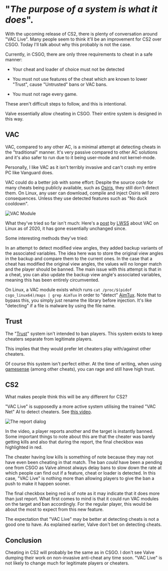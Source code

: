 <!--
.. title: CS Cheating
.. slug: cs-cheating
.. date: 2023-07-13 10:41:52 UTC+01:00
.. tags: gaming, linux, Steam, cheating, cs
.. category: 
.. link: 
.. description: 
.. type: text
-->

# 

# "*The purpose of a system is what it does*".

With the upcoming release of CS2, there is plenty of conversation around "VAC Live". Many people seem to think it'll be an improvement for CS2 over CSGO. Today I'll talk about why this probably is not the case.

Currently, in CSGO, there are only three requirements to cheat in a safe manner:

* Your cheat and loader of choice must not be detected

* You must not use features of the cheat which are known to lower "Trust", cause "Untrusted" bans or VAC bans.

* You must not rage every game.

These aren't difficult steps to follow, and this is intentional.

Valve essentially allow cheating in CSGO. Their entire system is designed in this way. 

## VAC

VAC, compared to any other AC, is a minimal attempt at detecting cheats in the "traditional" manner. It's very passive compared to other AC solutions and it's also safer to run due to it being user-mode and not kernel-mode. 

Personally, I like VAC as it isn't terribly invasive and can't crash my entire PC like Vanguard does.

VAC could do a better job with some effort: Despite the source code for many cheats being publicly available, such as [Osiris](https://github.com/danielkrupinski/Osiris), they still don't detect them. On Linux, any user can download, compile and inject Osiris will zero consequences. Unless they use detected features such as "No duck cooldown".

![VAC Module](https://de.nuke.ie/temp/7305758579172023-07-24_11-34-10.png)

What they've tried so far isn't much: Here's a [post](https://lwss.github.io/State-Of-Vac-linux-2020/) by [LWSS](https://github.com/LWSS/) about VAC on Linux as of 2020, it has gone essentially unchanged since.

Some interesting methods they've tried:

In an attempt to detect modified view angles, they added backup variants of the associated variables. The idea here was to store the original view angles in the backup and compare them to the current ones. In the case that a cheat has modified the original view angles, the values will no longer match and the player should be banned. The main issue with this attempt is that in a cheat, you can also update the backup view angle's associated variables, meaning this has been entirely circumvented. 

On Linux, a VAC module exists which runs `cat /proc/$(pidof csgo_linux64)/maps | grep AimTux` in order to "detect" [AimTux](https://github.com/AimTuxOfficial/AimTux). Note that to bypass this, you simply just rename the library before injection. It's like "detecting" if a file is malware by using the file name.


## Trust

The "[Trust](https://help.steampowered.com/en/faqs/view/00EF-D679-C76A-C185)" system isn't intended to ban players. This system exists to keep cheaters separate from legitimate players.

This implies that they would prefer let cheaters play with/against other cheaters.

Of course this system isn't perfect either. At the time of writing, when using [gamesense](https://gamesense.pub/) (among other cheats), you can rage and still have high trust.

## CS2

What makes people think this will be any different for CS2?

"VAC Live" is supposedly a more active system utilising the trained "VAC Net" AI to detect cheaters. See [this video](https://www.youtube.com/watch?v=BfCSOjfPQWc).

![The report dialog](https://de.nuke.ie/temp/1922173075572023-07-24_11-32-49.png)

In the video, a player reports another and the target is instantly banned. Some important things to note about this are that the cheater was barely getting kills and also that during the report, the final checkbox was highlighted in red.

The cheater having low kills is something of note because they may not have even been cheating in that match. The ban *could* have been a pending one from CSGO as Valve almost always delay bans to slow down the rate at which people can find out if a feature, cheat or loader is detected. In this case, "VAC Live" is nothing more than allowing players to give the ban a push to make it happen sooner.

The final checkbox being red is of note as it may indicate that it does more than just report. What first comes to mind is that it could run VAC modules on the target and ban accordingly. For the regular player, this would be about the most to expect from this new feature.

The expectation that "VAC Live" may be better at detecting cheats is not a good one to have. As explained earlier, Valve don't bet on detecting cheats.

## Conclusion

Cheating in CS2 will probably be the same as in CSGO. I don't see Valve dumping their work on non-invasive anti-cheat any time soon. "VAC Live" is not likely to change much for legitimate players or cheaters.
